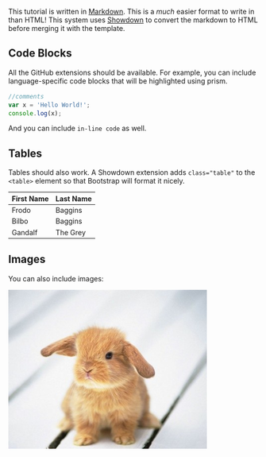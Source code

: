 This tutorial is written in [Markdown](https://github.com/adam-p/markdown-here/wiki/Markdown-Cheatsheet). This is a *much* easier format to write in than HTML! This system uses [Showdown](https://github.com/showdownjs/showdown) to convert the markdown to HTML before merging it with the template.

## Code Blocks 

All the GitHub extensions should be available. For example, you can include language-specific code blocks that will be highlighted using prism.

```javascript
//comments
var x = 'Hello World!';
console.log(x);
```

And you can include `in-line code` as well.

## Tables

Tables should also work. A Showdown extension adds `class="table"` to the `<table>` element so that Bootstrap will format it nicely.

First Name | Last Name
--- | ---
Frodo | Baggins
Bilbo | Baggins
Gandalf | The Grey

## Images

You can also include images:

![cute bunny](img/bunny.jpg) 
